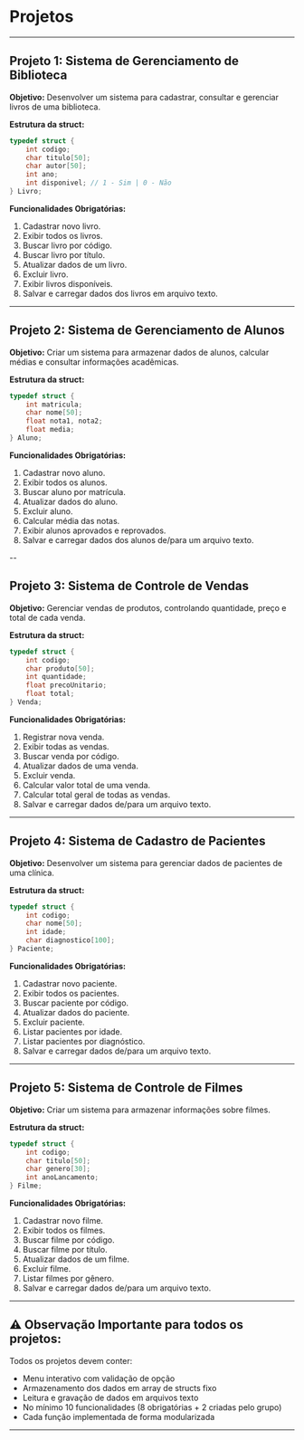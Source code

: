 # Projetos

---

##  Projeto 1: Sistema de Gerenciamento de Biblioteca
**Objetivo:** Desenvolver um sistema para cadastrar, consultar e gerenciar livros de uma biblioteca.

**Estrutura da struct:**
```c
typedef struct {
    int codigo;
    char titulo[50];
    char autor[50];
    int ano;
    int disponivel; // 1 - Sim | 0 - Não
} Livro;
```

**Funcionalidades Obrigatórias:**

1. Cadastrar novo livro.
2. Exibir todos os livros.
3. Buscar livro por código.
4. Buscar livro por título.
5. Atualizar dados de um livro.
6. Excluir livro.
7. Exibir livros disponíveis.
8. Salvar e carregar dados dos livros em arquivo texto.

---

## Projeto 2: Sistema de Gerenciamento de Alunos 
**Objetivo:** Criar um sistema para armazenar dados de alunos, calcular médias e consultar informações acadêmicas.

**Estrutura da struct:**
```c
typedef struct {
    int matricula;
    char nome[50];
    float nota1, nota2;
    float media;
} Aluno;
```

**Funcionalidades Obrigatórias:**

1. Cadastrar novo aluno.
2. Exibir todos os alunos.
3. Buscar aluno por matrícula.
4. Atualizar dados do aluno.
5. Excluir aluno.
6. Calcular média das notas.
7. Exibir alunos aprovados e reprovados.
8. Salvar e carregar dados dos alunos de/para um arquivo texto.

--

## Projeto 3: Sistema de Controle de Vendas
**Objetivo:** Gerenciar vendas de produtos, controlando quantidade, preço e total de cada venda.

**Estrutura da struct:**
```c
typedef struct {
    int codigo;
    char produto[50];
    int quantidade;
    float precoUnitario;
    float total;
} Venda;
```

**Funcionalidades Obrigatórias:**

1. Registrar nova venda.
2. Exibir todas as vendas.
3. Buscar venda por código.
4. Atualizar dados de uma venda.
5. Excluir venda.
6. Calcular valor total de uma venda.
7. Calcular total geral de todas as vendas.
8. Salvar e carregar dados de/para um arquivo texto.

---


## Projeto 4: Sistema de Cadastro de Pacientes
**Objetivo:** Desenvolver um sistema para gerenciar dados de pacientes de uma clínica.

**Estrutura da struct:**
```c
typedef struct {
    int codigo;
    char nome[50];
    int idade;
    char diagnostico[100];
} Paciente;
```

**Funcionalidades Obrigatórias:**

1. Cadastrar novo paciente.
2. Exibir todos os pacientes.
3. Buscar paciente por código.
4. Atualizar dados do paciente.
5. Excluir paciente.
6. Listar pacientes por idade.
7. Listar pacientes por diagnóstico.
8. Salvar e carregar dados de/para um arquivo texto.

---


## Projeto 5: Sistema de Controle de Filmes 
**Objetivo:** Criar um sistema para armazenar informações sobre filmes.

**Estrutura da struct:**
```c
typedef struct {
    int codigo;
    char titulo[50];
    char genero[30];
    int anoLancamento;
} Filme;
```

**Funcionalidades Obrigatórias:**

1. Cadastrar novo filme.
2. Exibir todos os filmes.
3. Buscar filme por código.
4. Buscar filme por título.
5. Atualizar dados de um filme.
6. Excluir filme.
7. Listar filmes por gênero.
8. Salvar e carregar dados de/para um arquivo texto.

---

## ⚠️ Observação Importante para todos os projetos:
Todos os projetos devem conter:

- Menu interativo com validação de opção
- Armazenamento dos dados em array de structs fixo
- Leitura e gravação de dados em arquivos texto
- No mínimo 10 funcionalidades (8 obrigatórias + 2 criadas pelo grupo)
- Cada função implementada de forma modularizada

---
